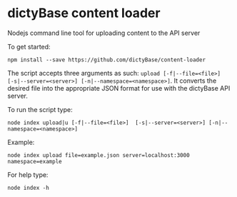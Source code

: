 # dictyBase content loader
Nodejs command line tool for uploading content to the API server

To get started:

```
npm install --save https://github.com/dictyBase/content-loader
```

The script accepts three arguments as such: `upload [-f|--file=<file>]  [-s|--server=<server>] [-n|--namespace=<namespace>]`. It converts the desired file into the appropriate JSON format for use with the dictyBase API server.

To run the script type:

```
node index upload|u [-f|--file=<file>]  [-s|--server=<server>] [-n|--namespace=<namespace>]
```

Example:

```
node index upload file=example.json server=localhost:3000 namespace=example
```

For help type:

```
node index -h
```
